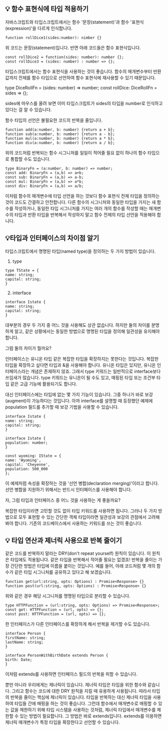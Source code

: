## 💡 함수 표현식에 타입 적용하기

자바스크립트와 타입스크립트에서는 함수 '문장(statement)'과 함수 '표현식(expression)'을 다르게 인식합니다.

```
function rollDice1(sides:number): nimber {}
```

위 코드는 문장(statement)입니다. 반면 아래 코드들은 함수 표현식입니다.

```
const rollDice2 = function(sides: number): number {};
const rollDice3 = (sides: number) : number => {};
```

타입스크립트에서는 함수 표현식을 사용하는 것이 좋습니다. 함수의 매개변수부터 반환값까지 전체를 함수 타입으로 선언하여 함수 표현식에 재사용할 수 있기 때문입니다.

type DiceRollFn = (sides: number) => number;
const rollDice: DiceRollFn = sides => {};

sides에 마우스를 올려 보면 이미 타입스크립트가 sides의 타입을 number로 인식하고 있다는 걸 알 수 있습니다.

함수 타입의 선언은 불필요한 코드의 반복을 줄입니다.

```
function add(a:number, b: number) {return a + b};
function sub(a:number, b: number) {return a - b};
function mul(a:number, b: number) {return a * b};
function div(a:number, b: number) {return a / b};

```

위의 코드처럼 반복되는 함수 시그니처를 일일이 적어줄 필요 없이 하나의 함수 타입으로 통합할 수도 있습니다.

```
type BinaryFn = (a:number, b: number) => number;
const add: BinaryFn = (a,b) => a+b;
const sub: BinaryFn = (a,b) => a-b;
const mul: BinaryFn = (a,b) => a*b;
const div: BinaryFn = (a,b) => a/b;
```

이처럼 함수의 매개변수에 타입 선언을 하는 것보다 함수 표현식 전체 타입을 정의하는 것이 코드도 간결하고 안전합니다. 다른 함수의 시그니처와 동일한 타입을 가지는 새 함수를 작성하거나, 동일한 타입 시그니처를 가지는 여러 개의 함수를 작성할 때는 매개변수의 타입과 반환 타입을 반복해서 작성하지 말고 함수 전체의 타입 선언을 적용해야 합니다.

## 💡타입과 인터페이스의 차이점 알기

타입스크립트에서 명명된 타입(named type)을 정의하는 두 가지 방법이 있습니다.

1. type

```
type TState = {
name: string;
capital: string;
}
```

2. interface

```
interface Istate {
name: string;
capital: string;
}
```

대부분의 경우 두 가지 중 어느 것을 사용해도 상관 없습니다. 하지만 둘의 차이를 분명하게 알고, 같은 상황에서는 동일한 방법으로 명명된 타입을 정의해 일관성을 유지해야 합니다.

그럼 둘의 차이가 뭘까요?

인터페이스는 유니온 타입 같은 복잡한 타입을 확장하지는 못한다는 것입니다. 복잡한 타입을 확장하고 싶다면 타입과 &을 사용해야 합니다. 유니온 타입은 있지만, 유니온 인터페이스라는 개념은 존재하지 않죠. 그래서 type 키워드는 일반적으로 interface보다 쓰임새가 많습니다. type 키워드는 유니온이 될 수도 있고, 매핑된 타입 또는 조건부 타입 같은 고급 기능에 활용되기도 합니다.

대신 인터페이스에는 타입에 없는 몇 가지 기능이 있습니다. 그중 하나가 바로 보강(augment)이 가능하다는 것입니다. 아까 interface를 설명할 때 등장했던 예제에 population 필드를 추가할 때 보강 기법을 사용할 수 있습니다.

```
interface Istate {
name: string;
capital: string;
}

interface Istate {
population: number;
}

const wyoming: IState = {
name: 'Wyoming',
capital: 'Cheyenne',
population: 500_000
};

```

이 예제처럼 속성을 확장하는 것을 '선언 병합(declaration merging)'이라고 합니다. 선언 병합을 지원하기 위해서는 반드시 인터페이스를 사용해야 합니다.

자, 그럼 타입과 인터페이스 중 어느 것을 사용하는 게 좋을까요?

복잡한 타입이라면 고민할 것도 없이 타입 키워드를 사용하면 됩니다. 그러나 두 가지 방법으로 모두 표현할 수 있는 간단한 객체 타입이라면 일관성과 보강의 관점에서 고려해 봐야 합니다. 기존의 코드베이스에서 사용하는 키워드를 쓰는 것이 좋습니다.

## 💡 타입 연산과 제너릭 사용으로 반복 줄이기

같은 코드를 반복하지 말라는 DRY(don't repeat yourself) 원칙이 있습니다. 이 원칙은 타입에도 적용됩니다. 같은 타입을 반복해서 적어줄 필요는 없겠죠! 반복을 줄이는 가장 간단한 방법은 타입에 이름을 붙이는 것입니다. 예를 들어, 아래 코드처럼 몇 개의 함수가 같은 타입 시그니처를 공유하고 있다고 해 보겠습니다.

```
function get(url:string, opts: Options) : Promise<Response> {}
function post(url:string, opts: Options) : Promise<Response> {}
```

위와 같은 경우 해당 시그니처를 명명된 타입으로 분리할 수 있습니다.

```
type HTTPFunction = (url:string, opts: Options) => Promise<Response>;
const get: HTTPFunction = (url, opts) => {};
const post: HTTPFunction = (url, opts) => {};

```

한 인터페이스가 다른 인터페이스를 확장하게 해서 반복을 제거할 수도 있습니다.

```
interface Person {
firstName: string;
lastName: string;
}

interface PersonWithBirthDate extends Person {
birth: Date;
}
```

이처럼 extends를 사용하면 인터페이스 필드의 반복을 피할 수 있습니다.

뿐만 아니라 우리에게는 제너릭이 있습니다. 제너릭 타입은 타입을 위한 함수와 같습니다. 그리고 함수는 코드에 대한 DRY 원칙을 지킬 때 유용하게 사용됩니다. 따라서 타입의 반복을 줄이는 핵심에 제너릭이 있습니다. 타입을 반복하는 대신 제너릭 타입을 사용하여 타입들 간에 매핑을 하는 것이 좋습니다. 그런데 함수에서 매개변수로 매핑할 수 있는 값을 제한하기 위해 타입 시스템을 사용하는 것처럼, 제너릭 타입에서 매개변수를 제한할 수 있는 방법이 필요합니다. 그 방법은 바로 extends입니다. extends를 이용하면 제너릭 매개변수가 특정 타입을 확장한다고 선언할 수 있습니다.
